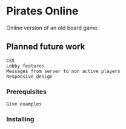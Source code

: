# Pirates Online

Online version of an old board game.

## Planned future work

```
CSS
Lobby features
Messages from server to non active players
Responsive design
```

### Prerequisites

```
Give examples
```

### Installing
